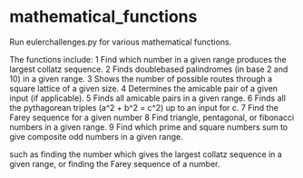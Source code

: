 # mathematical_functions

Run eulerchallenges.py for various mathematical functions.

The functions include:
1 Find which number in a given range produces the largest collatz sequence.
2 Finds doublebased palindromes (in base 2 and 10) in a given range.
3 Shows the number of possible routes through a square lattice of a given size.
4 Determines the amicable pair of a given input (if applicable).
5 Finds all amicable pairs in a given range.
6 Finds all the pythagorean triples (a^2 + b^2 = c^2) up to an input for c.
7 Find the Farey sequence for a given number
8 Find triangle, pentagonal, or fibonacci numbers in a given range.
9 Find which prime and square numbers sum to give composite odd numbers in a given range.

such as finding the number which gives the largest collatz sequence in a given range, or finding the Farey sequence of a number.
